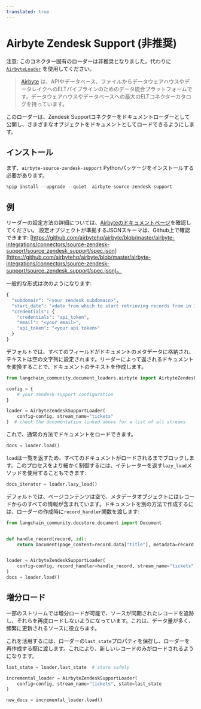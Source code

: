```yaml
---
translated: true
---
```


# Airbyte Zendesk Support (非推奨)

注意: このコネクター固有のローダーは非推奨となりました。代わりに [`AirbyteLoader`](/docs/integrations/document_loaders/airbyte) を使用してください。

>[Airbyte](https://github.com/airbytehq/airbyte) は、APIやデータベース、ファイルからデータウェアハウスやデータレイクへのELTパイプラインのためのデータ統合プラットフォームです。データウェアハウスやデータベースへの最大のELTコネクターカタログを持っています。

このローダーは、Zendesk Supportコネクターをドキュメントローダーとして公開し、さまざまなオブジェクトをドキュメントとしてロードできるようにします。

## インストール

まず、`airbyte-source-zendesk-support` Pythonパッケージをインストールする必要があります。

```python
%pip install --upgrade --quiet  airbyte-source-zendesk-support
```

## 例

リーダーの設定方法の詳細については、[Airbyteのドキュメントページ](https://docs.airbyte.com/integrations/sources/zendesk-support/)を確認してください。
設定オブジェクトが準拠するJSONスキーマは、Github上で確認できます: [https://github.com/airbytehq/airbyte/blob/master/airbyte-integrations/connectors/source-zendesk-support/source_zendesk_support/spec.json](https://github.com/airbytehq/airbyte/blob/master/airbyte-integrations/connectors/source-zendesk-support/source_zendesk_support/spec.json)。

一般的な形式は次のようになります:

```python
{
  "subdomain": "<your zendesk subdomain>",
  "start_date": "<date from which to start retrieving records from in ISO format, e.g. 2020-10-20T00:00:00Z>",
  "credentials": {
    "credentials": "api_token",
    "email": "<your email>",
    "api_token": "<your api token>"
  }
}
```

デフォルトでは、すべてのフィールドがドキュメントのメタデータに格納され、テキストは空の文字列に設定されます。リーダーによって返されるドキュメントを変換することで、ドキュメントのテキストを作成します。

```python
from langchain_community.document_loaders.airbyte import AirbyteZendeskSupportLoader

config = {
    # your zendesk-support configuration
}

loader = AirbyteZendeskSupportLoader(
    config=config, stream_name="tickets"
)  # check the documentation linked above for a list of all streams
```

これで、通常の方法でドキュメントをロードできます。

```python
docs = loader.load()
```

`load`は一覧を返すため、すべてのドキュメントがロードされるまでブロックします。このプロセスをより細かく制御するには、イテレーターを返す`lazy_load`メソッドを使用することもできます:

```python
docs_iterator = loader.lazy_load()
```

デフォルトでは、ページコンテンツは空で、メタデータオブジェクトにはレコードからのすべての情報が含まれています。ドキュメントを別の方法で作成するには、ローダーの作成時に`record_handler`関数を渡します:

```python
from langchain_community.docstore.document import Document


def handle_record(record, id):
    return Document(page_content=record.data["title"], metadata=record.data)


loader = AirbyteZendeskSupportLoader(
    config=config, record_handler=handle_record, stream_name="tickets"
)
docs = loader.load()
```

## 増分ロード

一部のストリームでは増分ロードが可能で、ソースが同期されたレコードを追跡し、それらを再度ロードしないようになっています。これは、データ量が多く、頻繁に更新されるソースに役立ちます。

これを活用するには、ローダーの`last_state`プロパティを保存し、ローダーを再作成する際に渡します。これにより、新しいレコードのみがロードされるようになります。

```python
last_state = loader.last_state  # store safely

incremental_loader = AirbyteZendeskSupportLoader(
    config=config, stream_name="tickets", state=last_state
)

new_docs = incremental_loader.load()
```
